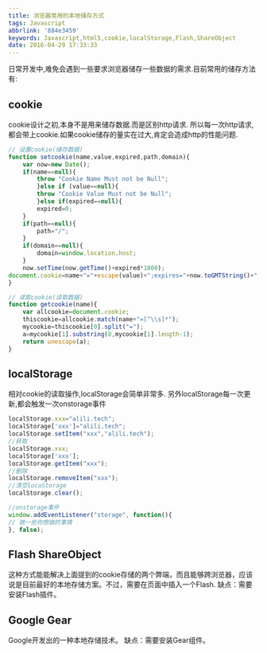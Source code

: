 ```yaml
---
title: 浏览器常用的本地储存方式
tags: Javascript
abbrlink: '884e3459'
keywords: Javascript,html5,cookie,localStorage,Flash,ShareObject
date: 2016-04-29 17:33:33
---
```


日常开发中,难免会遇到一些要求浏览器储存一些数据的需求.目前常用的储存方法有:

## cookie
cookie设计之初,本身不是用来储存数据.而是区别http请求.
所以每一次http请求,都会带上cookie.如果cookie储存的量实在过大,肯定会造成http的性能问题.

```javascript
// 设置cookie(储存数据)
function setcookie(name,value,expired,path,domain){
	var now=new Date();
	if(name==null){
		throw "Cookie Name Must not be Null";
		}else if (value==null){
		throw "Cookie Value Must not be Null";
		}else if(expired==null){
		expired=0;
	}
	if(path==null){
		path="/";
	}
	if(domain==null){
		domain=window.location.host;
	}
	now.setTime(now.getTime()+expired*1000);
document.cookie=name+"="+escape(value)+";expires="+now.toGMTString()+";path="+path+";domain="+domain;
}

// 读取cookie(读取数据)
function getcookie(name){
	var allcookie=document.cookie;
	thiscookie=allcookie.match(name+"=[^\\s]*");
	mycookie=thiscookie[0].split("=");
	a=mycookie[1].substring(0,mycookie[1].length-1);
	return unescape(a);
}
```

## localStorage

相对cookie的读取操作,localStorage会简单非常多.
另外localStorage每一次更新,都会触发一次onstorage事件


```javascript
localStorage.xxx="alili.tech";
localStorage['xxx']="alili.tech";
localStorage.setItem("xxx","alili.tech");
//获取
localStorage.xxx;
localStorage['xxx'];
localStorage.getItem("xxx");
//删除
localStorage.removeItem("xxx");
//清空locaStorage
localStorage.clear();

//onstorage事件
window.addEventListener("storage", function(){
// 做一些你想做的事情
}, false);       
```
## Flash ShareObject
这种方式能能解决上面提到的cookie存储的两个弊端，而且能够跨浏览器，应该说是目前最好的本地存储方案。不过，需要在页面中插入一个Flash.
缺点：需要安装Flash插件。

## Google Gear
Google开发出的一种本地存储技术。
缺点：需要安装Gear组件。
